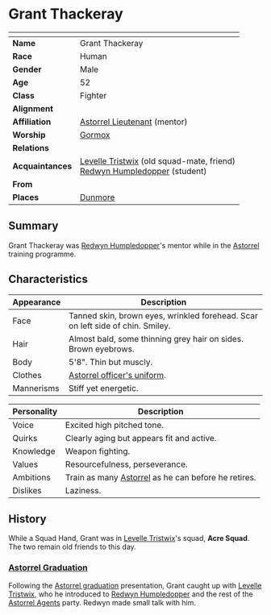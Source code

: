 # Grant Thackeray

| []() | |
| --- | --- |
| **Name** | Grant Thackeray |
| **Race** | Human |
| **Gender** | Male |
| **Age** | 52 |
| **Class** | Fighter |
| **Alignment** | |
| **Affiliation** | [Astorrel Lieutenant](../organisations/astorrel/ranks/astorrel-lieutenant.md) (mentor) |
| **Worship** | [Gormox](../gods/deities/gormox.md) |
| **Relations** | |
| **Acquaintances** | [Levelle Tristwix](levelle-tristwix.md) (old squad-mate, friend)<br />[Redwyn Humpledopper](redwyn-humpledopper.md) (student) |
| **From** | |
| **Places** | [Dunmore](../places/cities/dunmore.md) |

## Summary

Grant Thackeray was [Redwyn Humpledopper](redwyn-humpledopper.md)'s mentor while in the [Astorrel](../organisations/astorrel/astorrel.md) training programme.

## Characteristics

| Appearance | Description |
| --- | --- |
| Face | Tanned skin, brown eyes, wrinkled forehead. Scar on left side of chin. Smiley. |
| Hair | Almost bald, some thinning grey hair on sides. Brown eyebrows. |
| Body | 5'8". Thin but muscly. |
| Clothes | [Astorrel officer's uniform](../organisations/astorrel/uniforms/astorrel-officers-uniform.md). |
| Mannerisms | Stiff yet energetic. |

| Personality | Description |
| --- | --- |
| Voice | Excited high pitched tone. |
| Quirks | Clearly aging but appears fit and active. |
| Knowledge | Weapon fighting. |
| Values | Resourcefulness, perseverance. |
| Ambitions | Train as many [Astorrel](../organisations/astorrel/astorrel.md) as he can before he retires. |
| Dislikes | Laziness. |

## History

While a Squad Hand, Grant was in [Levelle Tristwix](levelle-tristwix.md)'s squad, **Acre Squad**. The two remain old friends to this day.

### [Astorrel Graduation](../storylines/astorrel-graduation.md)

Following the [Astorrel graduation](../storylines/astorrel-graduation.md) presentation, Grant caught up with [Levelle Tristwix](levelle-tristwix.md), who he introduced to [Redwyn Humpledopper](redwyn-humpledopper.md) and the rest of the [Astorrel Agents](../campaigns/astorrel-agents/astorrel-agents.md) party. Redwyn made small talk with him.

